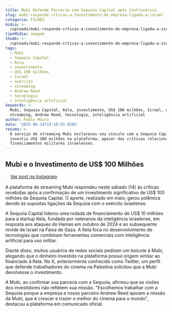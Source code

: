 ```yaml
---
title: Mubi Defende Parceria com Sequoia Capital após Controvérsia
slug: mubi-responde-crticas-a-investimento-de-empresa-ligada-a-israel
categoria: FILMES
midia: >-
  /uploads/mubi-responde-crticas-a-investimento-de-empresa-ligada-a-israel-thumb.jpg
tipoMidia: imagem
thumb: >-
  /uploads/mubi-responde-crticas-a-investimento-de-empresa-ligada-a-israel-thumb.jpg
tags:
  - Mubi
  - Sequoia Capital
  - Kela
  - investimento
  - US$ 100 milhões
  - Israel
  - exército
  - streaming
  - Andrew Reed
  - tecnologia
  - inteligência artificial
keywords: >-
  Mubi, Sequoia Capital, Kela, investimento, US$ 100 milhões, Israel, exército,
  streaming, Andrew Reed, tecnologia, inteligência artificial
author: Pablo Moura
data: '2025-06-14T15:18:55.920Z'
resumo: >-
  O serviço de streaming Mubi esclareceu seu vínculo com a Sequoia Capital, que
  investiu US$ 100 milhões na plataforma, apesar das críticas relacionadas a
  financiamentos militares israelenses.
---
```


## Mubi e o Investimento de US$ 100 Milhões

<blockquote class="instagram-media" data-instgrm-permalink="https://www.instagram.com/p/DK4CCSKtEq1/" data-instgrm-version="14" style="width:100%; max-width:540px; margin:1rem auto;"><a href="https://www.instagram.com/p/DK4CCSKtEq1/">Ver post no Instagram</a></blockquote>

A plataforma de streaming Mubi respondeu neste sábado (14) às críticas recebidas após a confirmação de um investimento significativo de US$ 100 milhões da Sequoia Capital. O aporte, realizado em maio, gerou polêmica devido às supostas ligações da Sequoia com o exército israelense.

A Sequoia Capital liderou uma rodada de financiamento de US$ 10 milhões para a startup Kela, fundada por veteranos da inteligência israelense, em resposta aos ataques do Hamas em outubro de 2024 e ao subsequente revide de Israel na Faixa de Gaza. A Kela foca no desenvolvimento de tecnologias que combinam ferramentas comerciais com inteligência artificial para uso militar.

Diante disso, muitos usuários de redes sociais pediram um boicote à Mubi, alegando que o dinheiro investido na plataforma possui origem similar ao financiado à Kela. No X, anteriormente conhecido como Twitter, um perfil que defende trabalhadores do cinema na Palestina solicitou que a Mubi devolvesse o investimento.

A Mubi, ao confirmar sua parceria com a Sequoia, afirmou que as visões dos investidores não refletem sua missão. "Escolhemos trabalhar com a Sequoia porque a empresa e nosso parceiro Andrew Reed apoiam a missão da Mubi, que é crescer e trazer o melhor do cinema para o mundo", destacou a plataforma em comunicado oficial.
